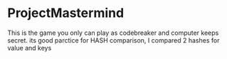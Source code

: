 # ProjectMastermind
This is the game you only can play as codebreaker and computer keeps secret. 
its good parctice for HASH comparison, I compared 2 hashes for value and keys
